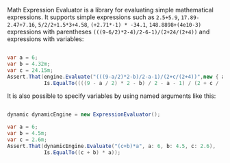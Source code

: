 Math Expression Evaluator is a library for evaluating simple mathematical expressions. It supports simple expressions such as `2.5+5.9`, `17.89-2.47+7.16`, `5/2/2+1.5*3+4.58`, `(+2.71*-1) * -34.1`, `148.8898+(4e10-3)` expressions with parentheses `(((9-6/2)*2-4)/2-6-1)/(2+24/(2+4))` and expressions with variables:

``` csharp

var a = 6;
var b = 4.32m;
var c = 24.15m;
Assert.That(engine.Evaluate("(((9-a/2)*2-b)/2-a-1)/(2+c/(2+4))",new { a, b, c}), 
            Is.EqualTo((((9 - a / 2) * 2 - b) / 2 - a - 1) / (2 + c / (2 + 4))));
```
It is also possible to specify variables by using named arguments like this:

``` csharp

dynamic dynamicEngine = new ExpressionEvaluator();

var a = 6;
var b = 4.5m;
var c = 2.6m;
Assert.That(dynamicEngine.Evaluate("(c+b)*a", a: 6, b: 4.5, c: 2.6),
            Is.EqualTo((c + b) * a));
```
